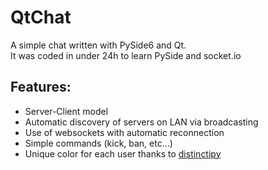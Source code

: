 # QtChat
A simple chat written with PySide6 and Qt.  
It was coded in under 24h to learn PySide and socket.io  

## Features:
- Server-Client model
- Automatic discovery of servers on LAN via broadcasting
- Use of websockets with automatic reconnection
- Simple commands (kick, ban, etc...)
- Unique color for each user thanks to [distinctipy](https://github.com/alan-turing-institute/distinctipy)
